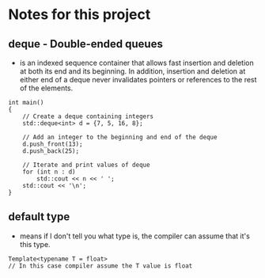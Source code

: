# Notes for this project

## deque - Double-ended queues 
- is an indexed sequence container that allows fast insertion and deletion at both its end and its beginning. In addition, insertion and deletion at either end of a deque never invalidates pointers or references to the rest of the elements.

```
int main()
{
    // Create a deque containing integers
    std::deque<int> d = {7, 5, 16, 8};
 
    // Add an integer to the beginning and end of the deque
    d.push_front(13);
    d.push_back(25);
 
    // Iterate and print values of deque
    for (int n : d)
        std::cout << n << ' ';
    std::cout << '\n';
}
```

## default type
- means if I don't tell you what type is, the compiler can assume that it's this type.
```
Template<typename T = float>
// In this case compiler assume the T value is float
```

##

